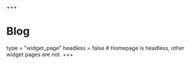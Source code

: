 +++
# Blog
type = "widget_page"
headless = false # Homepage is headless, other widget pages are not.
+++